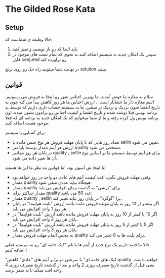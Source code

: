 # The Gilded Rose Kata

## Setup

حالا وظیفه ی شماست که:

1.  باید ابتدا کد رو باز نویسی و تمیز کنید.
2. سپس یک امکان جدید به سیستم اضافه کنید به نحوی که تمام تست های موجود در فایل conjured رو براورده کنه.

در نهایت شما میتونید راه حل رو روی برنچ solution ببینید.

## قوانین

سلام به مغازه ما خوش آمدید.
ما بهترین اجناس شهر رو اینجا به فروش می رسونیم.
اسم مغازه دار ما خشایار است.
. ارزش اجناس ما هر روز کاهش پیدا می کنه
چون به تاریخ انقضا شون نزدیک و نزدیک تر میشن.
ما یه سیستم حساب داری داریم که توسط یه برنامه نویس قبلا نوشته شده و 
تاریخ انقضا و کیفیت اجناس رو برامون نشون میده.
اون برنامه نویس ول کرده رفته و ما از شما میخوایم که یک امکان جدید 
به برنامه ای که فعلا موجود هست اضافه کنید.

برای آشنایی با سیستم:

- تعداد روز هایی که تا پایان مهلت فروش هر نوع جنس مانده با sellIn تعیین می شود.
- ارزش هر آیتم مقدار توسط پارامتر quality مشخص می شود.
- در پایان هر روز مقادیر quality , sellIn برای هر آیتم توسط سیستم ما بر اساس نوع آن ها تغییر داده می شود.

تا اینجا ش آسون بود، اما قوانین مد نظر ما این ها هستند:

- وقتی مهلت فروش بگذرد افت کیفیت آیتم های عادی دو واحد در روز خواهد بود.
- مقدار quality هیچگاه نباید عددی منفی شود.
- مقدار quality برای "ترشی" به گذشت زمان افزایش می یابد.
- مقدار حداکثر برای quality عدد 50 می باشد.
- مقدار quality , sellIn برا "گوگرد" در پایان روز نباید تغییر کند.
- اگر بیشتر از 10 روز به پایان مهلت فروش مانده باشد ارزش "بلیت هواپیما" در پایان هر روز 1 واحد افزایش می باید. 
- اگر 10 یا کمتر از 10 روز به پایان مهلت فروش مانده باشد ارزش "بلیت هواپیما" در پایان هر روز 2 واحد افزایش می باید. 
- اگر 5 یا  کمتر از 5 روز به پایان مهلت فروش مانده باشد ارزش "بلیت هواپیما" در پایان هر روز 3 واحد افزایش می باید. 
- به محض اتمام مهلت فروش مقدار quality برای بلیت ها به 0 تغییر می کند. 


حالا ما قصد داریم یک نوع جدید از آیتم ها با نام "کیک خامه ای" رو به سیستم فعلی اضافه کنیم :

"کیک های خامه ای" با سرعتی دو برابر آیتم های "عادی" کاهش quality خواهند داشت.
یعنی قبل از گذشت تاریخ مصرف روزی 2 واحد و بعد از گذشت تاریخ مصرف روزی 4 واحد افت میکند تا به صفر برسد.
